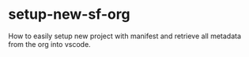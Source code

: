 # setup-new-sf-org
How to easily setup new project with manifest and retrieve all metadata from the org into vscode.
